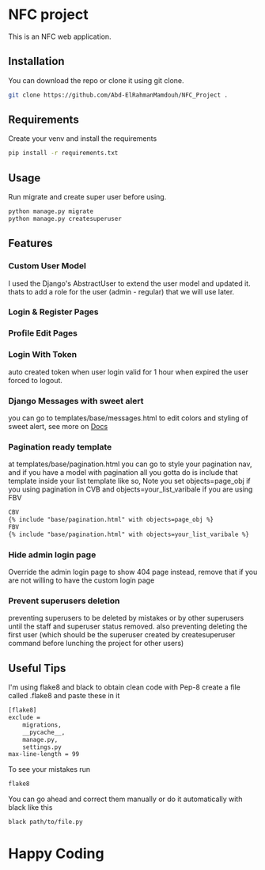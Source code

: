 # NFC project

This is an NFC web application.

## Installation

You can download the repo or clone it using git clone.

```bash
git clone https://github.com/Abd-ElRahmanMamdouh/NFC_Project .
```

## Requirements
Create your venv and install the requirements

```bash
pip install -r requirements.txt
```

## Usage

Run migrate and create super user before using.
```bash
python manage.py migrate
python manage.py createsuperuser
```

## Features 
### Custom User Model
I used the Django's AbstractUser to extend the user model and updated it.
thats to add a role for the user (admin - regular) that we will use later.

### Login & Register Pages
### Profile Edit Pages
### Login With Token
auto created token when user login valid for 1 hour when expired the user forced to logout.


### Django Messages with sweet alert
you can go to templates/base/messages.html to edit colors and styling of sweet alert, see more on [Docs](https://sweetalert2.github.io/)

### Pagination ready template
at templates/base/pagination.html you can go to style your pagination nav, and if you have a model with pagination all you gotta do is include that template inside your list template like so, Note you set objects=page_obj if you using pagination in CVB and objects=your_list_varibale if you are using FBV
```html
CBV
{% include "base/pagination.html" with objects=page_obj %}
FBV
{% include "base/pagination.html" with objects=your_list_varibale %}
```
### Hide admin login page
Override the admin login page to show 404 page instead, remove that if you are not willing to have the custom login page

### Prevent superusers deletion
preventing superusers to be deleted by mistakes or by other superusers until the staff and superuser status removed.
also preventing deleting the first user (which should be the superuser created by createsuperuser command before lunching the project for other users)

## Useful Tips

I'm using flake8 and black to obtain clean code with Pep-8
create a file called .flake8
and paste these in it

```bash
[flake8]
exclude =
    migrations,
    __pycache__,
    manage.py,
    settings.py
max-line-length = 99
```

To see your mistakes run
```bash
flake8
```

You can go ahead and correct them manually or do it automatically with black like this

```bash
black path/to/file.py
```

# Happy Coding